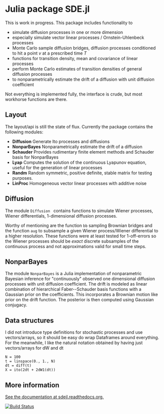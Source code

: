 Julia package SDE.jl 
====================

This is work in progress. This package includes functionality to

* simulate diffusion processes in one or more dimension
* especially simulate vector linear processes / Ornstein-Uhlenbeck processes
* Monte Carlo sample diffusion bridges, diffusion processes conditioned to hit a point *v* at a prescribed time *T*
* functions for transition density, mean and covariance of linear processes
* perform Monte Carlo estimates of transition densities of general diffusion processes
* to nonparametrically estimate the drift of a diffusion with unit diffusion coefficient

Not everything is implemented fully, the interface is crude, but most workhorse functions are there.

Layout
------

The layout/api is still the state of flux. Currently the package contains the following modules:

- **Diffusion**            Generate Ito processes and diffusions
- **NonparBayes**          Nonparametrically estimate the drift of a diffusion
- **Schauder**             Provides rudimentary finite element methods and Schauder basis for NonparBayes
- **Lyap**                 Computes the solution of the continuous Lyapunov equation, useful for the generation of linear processes
- **Randm**                Random symmetric, positive definite, stable matrix for testing purposes.
- **LinProc**              Homogeneous vector linear processes with additive noise


Diffusion
------------

The module `Diffusion ` contains functions to simulate Wiener processes, Wiener differentials, 
1-dimensional diffusion processes.

Worthy of mentioning are the function ``bb`` sampling Brownian bridges and the function `aug` to subsample a given Wiener process/Wiener differential 
to a higher resolution. These functions were at least tested for 1-off-errors so the Wiener processes should be *exact* 
discrete subsamples of the continuous process and not approximations valid for small time steps.


NonparBayes
--------------

The module  `NonparBayes` is a Julia implementation of nonparametric Bayesian inference for
"continuously" observed one dimensional diffusion processes with unit diffusion coefficient. The drift 
is modeled as linear combination of hierarchical Faber--Schauder basis functions with a Gaussian prior 
on the coefficients. This incorporates a Brownian motion like prior on the drift function. The posterior is
then computed using Gaussian conjugacy.



Data structures
---------------

I did not introduce type definitions for stochastic processes and use vectors/arrays, so it should be easy do wrap Dataframes around everything. For the meanwhile, I like the natural notation obtained by having just vectors/arrays for dW and dt

```
N = 100
t = linspace(0., 1., N)
dt = diff(t)
X = ito(2dt + 2dW1(dt))
```

More information
----------------

[See the documentation at sdejl.readthedocs.org.](https://sdejl.readthedocs.org)

[![Build Status](https://api.travis-ci.org/mschauer/SDE.jl.png)](https://travis-ci.org/mschauer/SDE.jl)
